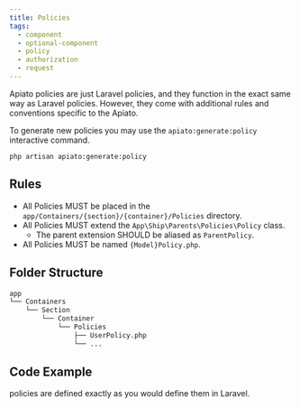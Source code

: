 ```yaml
---
title: Policies
tags:
  - component
  - optional-component
  - policy
  - authorization
  - request
---
```


Apiato policies are just Laravel policies,
and they function in the exact same way as Laravel policies.
However, they come with additional rules and conventions specific to the Apiato.

To generate new policies you may use the `apiato:generate:policy` interactive command.

```
php artisan apiato:generate:policy
```

## Rules

- All Policies MUST be placed in the `app/Containers/{section}/{container}/Policies` directory.
- All Policies MUST extend the `App\Ship\Parents\Policies\Policy` class.
  - The parent extension SHOULD be aliased as `ParentPolicy`.
- All Policies MUST be named `{Model}Policy.php`.

## Folder Structure

```markdown
app
└── Containers
    └── Section
        └── Container
            └── Policies
                ├── UserPolicy.php
                └── ...
```

## Code Example

policies are defined exactly as you would define them in Laravel.
